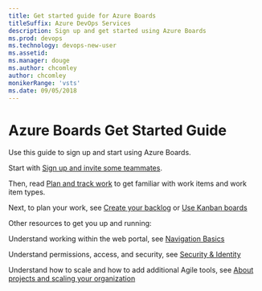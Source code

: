 ```yaml
---
title: Get started guide for Azure Boards 
titleSuffix: Azure DevOps Services 
description: Sign up and get started using Azure Boards 
ms.prod: devops
ms.technology: devops-new-user
ms.assetid:  
ms.manager: douge
ms.author: chcomley
author: chcomley
monikerRange: 'vsts'
ms.date: 09/05/2018
---
```



# Azure Boards Get Started Guide  

Use this guide to sign up and start using Azure Boards. 

Start with [Sign up and invite some teammates](sign-up-invite-teammates.md).

Then, read [Plan and track work](plan-track-work.md) to get familiar with work items and work item types.

Next, to plan your work, see [Create your backlog](../backlogs/create-your-backlog.md) or [Use Kanban boards](../kanban/kanban-quickstart.md)

Other resources to get you up and running: 

Understand working within the web portal, see [Navigation Basics](../../project/navigation/index.md)

Understand permissions, access, and security, see [Security & Identity](../../organizations/security/index.md)

Understand how to scale and how to add additional Agile tools, see [About projects and scaling your organization](../../organizations/projects/about-projects.md)  




